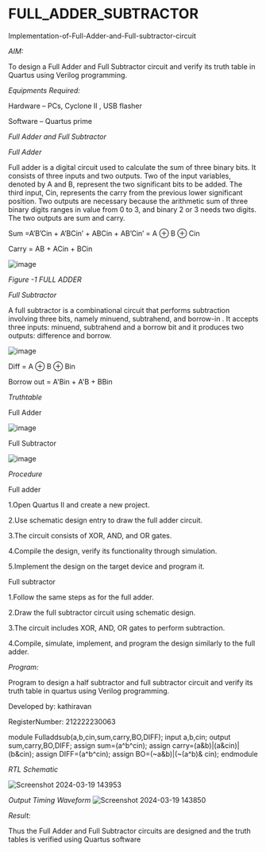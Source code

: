 # FULL_ADDER_SUBTRACTOR

Implementation-of-Full-Adder-and-Full-subtractor-circuit

*AIM:*

To design a Full Adder and Full Subtractor circuit and verify its truth table in Quartus using Verilog programming.

*Equipments Required:*

Hardware – PCs, Cyclone II , USB flasher

Software – Quartus prime

*Full Adder and Full Subtractor*

*Full Adder*

Full adder is a digital circuit used to calculate the sum of three binary bits. It consists of three inputs and two outputs. Two of the input variables, denoted by A and B, represent the two significant bits to be added. The third input, Cin, represents the carry from the previous lower significant position. Two outputs are necessary because the arithmetic sum of three binary digits ranges in value from 0 to 3, and binary 2 or 3 needs two digits. The two outputs are sum and carry.

Sum =A’B’Cin + A’BCin’ + ABCin + AB’Cin’ = A ⊕ B ⊕ Cin 

Carry = AB + ACin + BCin

![image](https://github.com/naavaneetha/FULL_ADDER_SUBTRACTOR/assets/154305477/0f30ba51-5ffb-4198-845f-18e054f675e7)

*Figure -1 FULL ADDER*

*Full Subtractor*

A full subtractor is a combinational circuit that performs subtraction involving three bits, namely minuend, subtrahend, and borrow-in . It accepts three inputs: minuend, subtrahend and a borrow bit and it produces two outputs: difference and borrow.

![image](https://github.com/naavaneetha/FULL_ADDER_SUBTRACTOR/assets/154305477/02b24f51-ab51-4304-9ad6-7b81ffc1ead5)

Diff = A ⊕ B ⊕ Bin 

Borrow out = A'Bin + A'B + BBin

*Truthtable*


Full Adder

![image](https://github.com/AshwinKumar-Saveetha/FULL_ADDER_SUBTRACTOR/assets/155129814/e5e9b28c-8569-4f22-8d9a-f00f3791d592)


Full Subtractor

![image](https://github.com/AshwinKumar-Saveetha/FULL_ADDER_SUBTRACTOR/assets/155129814/a549746d-5b01-4493-af45-09d21f7b1b39)

*Procedure*

Full adder

1.Open Quartus II and create a new project.

2.Use schematic design entry to draw the full adder circuit.

3.The circuit consists of XOR, AND, and OR gates.

4.Compile the design, verify its functionality through simulation.

5.Implement the design on the target device and program it.

Full subtractor

1.Follow the same steps as for the full adder.

2.Draw the full subtractor circuit using schematic design.

3.The circuit includes XOR, AND, OR gates to perform subtraction.

4.Compile, simulate, implement, and program the design similarly to the full adder.

*Program:*

Program to design a half subtractor and full subtractor circuit and verify its truth table in quartus using Verilog programming.

Developed by: kathiravan

RegisterNumber: 212222230063

module Fulladdsub(a,b,cin,sum,carry,BO,DIFF);
input a,b,cin;
output sum,carry,BO,DIFF;
assign sum=(a^b^cin);
assign carry=(a&b)|(a&cin)|(b&cin);
assign DIFF=(a^b^cin);
assign BO=(~a&b)|(~(a^b)& cin);
endmodule

*RTL Schematic*

![Screenshot 2024-03-19 143953](https://github.com/AshwinKumar-Saveetha/FULL_ADDER_SUBTRACTOR/assets/155129814/80d06b2e-6dbd-4f67-bf6b-d99f13b77d0c)

*Output Timing Waveform*
![Screenshot 2024-03-19 143850](https://github.com/AshwinKumar-Saveetha/FULL_ADDER_SUBTRACTOR/assets/155129814/0cc2e5bb-12b2-4593-a282-e444ee12875f)

*Result:*

Thus the Full Adder and Full Subtractor circuits are designed and the truth tables is verified using Quartus software
